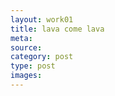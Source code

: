 ```yaml
---
layout: work01
title: lava come lava
meta: 
source:
category: post
type: post
images: 
---
```






